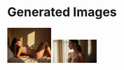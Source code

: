 # Generated Images



<img src="2025_07_02_01.webp" width="100"/> <img src="2025_07_02_02.webp" width="100"/>